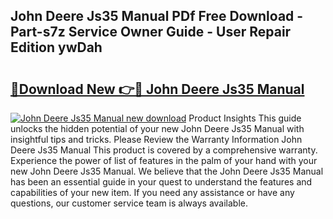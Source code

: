 ## John Deere Js35 Manual PDf Free Download - Part-s7z Service Owner Guide - User Repair Edition ywDah

# <h2><a href="http://bc93814.oget.top/?id=John+Deere+Js35+Manual">🔗Download New 👉🔴 John Deere Js35 Manual</a></h2>

[![John Deere Js35 Manual new download](https://i.imgur.com/5g1atiW.png)](http://bc93814.oget.top/?id=John+Deere+Js35+Manual)
Product Insights This guide unlocks the hidden potential of your new John Deere Js35 Manual with insightful tips and tricks. Please Review the Warranty Information John Deere Js35 Manual This product is covered by a comprehensive warranty. Experience the power of list of features in the palm of your hand with your new John Deere Js35 Manual. We believe that the John Deere Js35 Manual has been an essential guide in your quest to understand the features and capabilities of your new item. If you need any assistance or have any questions, our customer service team is always available.

